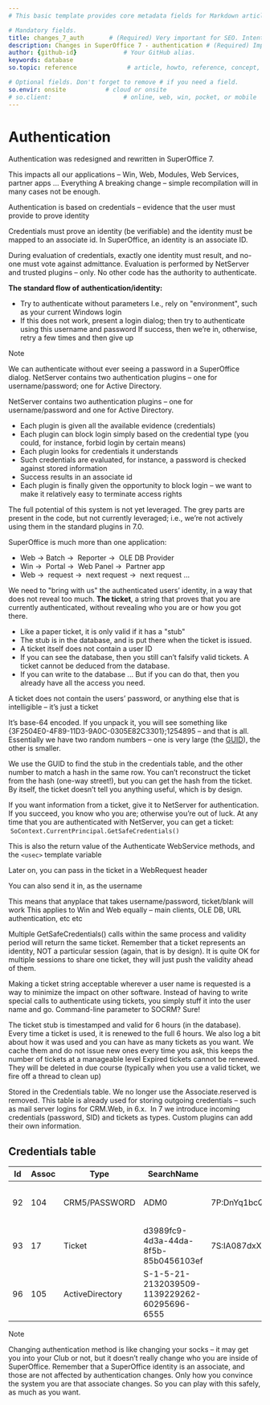 ```yaml
---
# This basic template provides core metadata fields for Markdown articles on docs.superoffice.com.

# Mandatory fields.
title: changes_7_auth       # (Required) Very important for SEO. Intent in a unique string of 43-59 chars including spaces.
description: Changes in SuperOffice 7 - authentication # (Required) Important for SEO. Recommended character length is 115-145 characters including spaces.
author: {github-id}             # Your GitHub alias.
keywords: database
so.topic: reference              # article, howto, reference, concept, guide

# Optional fields. Don't forget to remove # if you need a field.
so.envir: onsite           # cloud or onsite
# so.client:                    # online, web, win, pocket, or mobile
---
```


# Authentication

Authentication was redesigned and rewritten in SuperOffice 7.

This impacts all our applications – Win, Web, Modules, Web Services, partner apps ... Everything
A breaking change – simple recompilation will in many cases not be enough.

Authentication is based on credentials – evidence that the user must provide to prove identity

Credentials must prove an identity (be verifiable) and the identity must be mapped to an associate id. In SuperOffice, an identity is an associate ID.

During evaluation of credentials, exactly one identity must result, and no-one must vote against admittance. Evaluation is performed by NetServer and trusted plugins – only. No other code has the authority to authenticate.

**The standard flow of authentication/identity:**

* Try to authenticate without parameters I.e., rely on "environment", such as your current Windows login
* If this does not work, present a login dialog; then try to authenticate using this username and password If success, then we’re in, otherwise, retry a few times and then give up

> [!NOTE]
> We can authenticate without ever seeing a password in a SuperOffice dialog. NetServer contains two authentication plugins – one for username/password; one for Active Directory.

NetServer contains two authentication plugins – one for username/password and one for Active Directory.

* Each plugin is given all the available evidence (credentials)
* Each plugin can block login simply based on the credential type (you could, for instance, forbid login by certain means)
* Each plugin looks for credentials it understands
* Such credentials are evaluated, for instance, a password is checked against stored information
* Success results in an associate id
* Each plugin is finally given the opportunity to block login – we want to make it relatively easy to terminate access rights

The full potential of this system is not yet leveraged. The grey parts are present in the code, but not currently leveraged; i.e., we’re not actively using them in the standard plugins in 7.0.

SuperOffice is much more than one application:

* Web -> Batch ->  Reporter ->  OLE DB Provider
* Win ->  Portal ->  Web Panel ->  Partner app
* Web ->  request ->  next request ->  next request ...

We need to "bring with us" the authenticated users’ identity, in a way that does not reveal too much. **The ticket**, a string that proves that you are currently authenticated, without revealing who you are or how you got there.

* Like a paper ticket, it is only valid if it has a "stub"
* The stub is in the database, and is put there when the ticket is issued.
* A ticket itself does not contain a user ID
* If you can see the database, then you still can’t falsify valid tickets. A ticket cannot be deduced from the database.
* If you can write to the database ... But if you can do that, then you already have all the access you need.

A ticket does not contain the users’ password, or anything else that is intelligible – it’s just a ticket

It’s base-64 encoded. If you unpack it, you will see something like {3F2504E0-4F89-11D3-9A0C-0305E82C3301};1254895 – and that is all. Essentially we have two random numbers – one is very large (the [GUID][1]), the other is smaller.

We use the GUID to find the stub in the credentials table, and the other number to match a hash in the same row. You can’t reconstruct the ticket from the hash (one-way street!), but you can get the hash from the ticket. By itself, the ticket doesn’t tell you anything useful, which is by design.

If you want information from a ticket, give it to NetServer for authentication. If you succeed, you know who you are; otherwise you’re out of luck.
At any time that you are authenticated with NetServer, you can get a ticket:  `SoContext.CurrentPrincipal.GetSafeCredentials()`

This is also the return value of the Authenticate WebService methods, and the `<usec>` template variable

Later on, you can pass in the ticket in a WebRequest header

You can also send it in, as the username

This means that anyplace that takes username/password, ticket/blank will work
This applies to Win and Web equally – main clients, OLE DB, URL authentication, etc etc

Multiple GetSafeCredentials() calls within the same process and validity period will return the same ticket. Remember that a ticket represents an identity, NOT a particular session (again, that is by design). It is quite OK for multiple sessions to share one ticket, they will just push the validity ahead of them.

Making a ticket string acceptable wherever a user name is requested is a way to minimize the impact on other software. Instead of having to write special calls to authenticate using tickets, you simply stuff it into the user name and go. Command-line parameter to SOCRM? Sure!

The ticket stub is timestamped and valid for 6 hours (in the database). Every time a ticket is used, it is renewed to the full 6 hours. We also log a bit about how it was used and you can have as many tickets as you want. We cache them and do not issue new ones every time you ask, this keeps the number of tickets at a manageable level
Expired tickets cannot be renewed. They will be deleted in due course (typically when you use a valid ticket, we fire off a thread to clean up)

Stored in the Credentials table. We no longer use the Associate.reserved is removed. This table is already used for storing outgoing credentials – such as mail server logins for CRM.Web, in 6.x.  In 7 we introduce incoming credentials (password, SID) and tickets as types. Custom plugins can add their own information.

## Credentials table

| Id | Assoc | Type | SearchName | Secret | ValidFrom | ValidTo | LastUsed |
|---|---|---|---|---|---|---|---|
| 92 | 104 | CRM5/PASSWORD | ADM0 | 7P:DnYq1bcQ9eys2z9WkgpxYBpP63M= | 2010-05-11 00:00:00 | 9999-12-31 23:59:59 | SUPEROFFICE\_ASA\\marekv on DEV-MAREK-2: SOCRM.exe (Logging in to SuperOffice CRM) |
| 93 | 17 | Ticket | d3989fc9-4d3a-44da-8f5b-85b0456103ef | 7S:IA087dxXBlSDMkRPqbigesOiIQA= | 2010-05-13 07:09:20 | 2010-05-14 13:09:20 | |
| 96 | 105 | ActiveDirectory | S-1-5-21-2132039509-1139229262-60295696-6555 | | 2010-05-14 00:00:00 | 9999-12-31 23:59:59 | |

> [!NOTE]
> Changing authentication method is like changing your socks – it may get you into your Club or not, but it doesn’t really change who you are inside of SuperOffice. Remember that a SuperOffice identity is an associate, and those are not affected by authentication changes. Only how you convince the system you are that associate changes. So you can play with this safely, as much as you want.

<!-- Referenced links -->
[1]: http://en.wikipedia.org/wiki/Globally_Unique_Identifier
